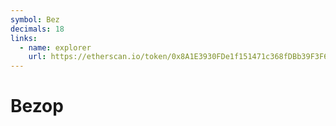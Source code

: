 ```yaml
---
symbol: Bez
decimals: 18
links:
  - name: explorer
    url: https://etherscan.io/token/0x8A1E3930FDe1f151471c368fDBb39F3F63A65B55
---
```


# Bezop
